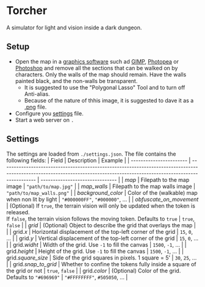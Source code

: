 # Torcher

A simulator for light and vision inside a dark dungeon.

## Setup

- Open the map in a [graphics software](https://en.wikipedia.org/wiki/Graphics_software) such ad [GIMP](https://www.gimp.org/), [Photopea](https://www.photopea.com/) or [Photoshop](https://www.adobe.com/it/products/photoshop/free-trial-download.html) and remove all the sections that can be walked on by characters. Only the walls of the map should remain. Have the walls painted black, and the non-walls be transparent.
  - It is suggested to use the "Polygonal Lasso" Tool and to turn off Anti-alias.
  - Because of the nature of thhis image, it is suggested to dave it as a [.png](https://it.wikipedia.org/wiki/Portable_Network_Graphics) file.
- Configure you [settings](#settings) file.
- Start a web server on `.`

## Settings

The settings are loaded from `./settings.json`. The file contains the following fields:
| Field                   | Description                                                                                                                                                                | Example                         |
| ----------------------- | -------------------------------------------------------------------------------------------------------------------------------------------------------------------------- | ------------------------------- |
| *map*                   | Filepath to the map image                                                                                                                                                  | `"path/to/map.jpg"`             |
| *map_walls*             | Filepath to the map walls image                                                                                                                                            | `"path/to/map_walls.png"`       |
| *background_color*      | Color of the (walkable) map when non lit by light                                                                                                                          | `"#000000FF"`, `"#000000"`, ... |
| *obfuscate_on_movement* | (Optional) If `true`, the terrain vision will only be updated when the token is released.<br />If `false`, the terrain vision follows the moving token. Defaults to `true` | `true`, `false`                 |
| *grid*                  | (Optional) Object to describe the grid that overlays the map                                                                                                               |                                 |
| grid.*x*                | Horizontal displacement of the top-left corner of the grid                                                                                                                 | `15`, `0`, ...                  |
| grid.*y*                | Vertical displacement of the top-left corner of the grid                                                                                                                   | `15`, `0`, ...                  |
| grid.*widht*            | Width of the grid. Use `-1` to fill the canvas                                                                                                                             | `1500`, `-1`, ...               |
| grid.*height*           | Height of the grid. Use `-1` to fill the canvas                                                                                                                            | `1500`, `-1`, ...               |
| grid.*square_size*      | Side of the grid squares in pixels. 1 square = 5'                                                                                                                          | `30`, `25`, ...                 |
| grid.*snap_to_grid*     | Whether to confine the tokens fully inside a square of the grid or not                                                                                                     | `true`, `false`                 |
| grid.*color*            | (Optional) Color of the grid. Defaults to `"#696969"`                                                                                                                      | `"#FFFFFFFF"`, `#505050`, ...   |
